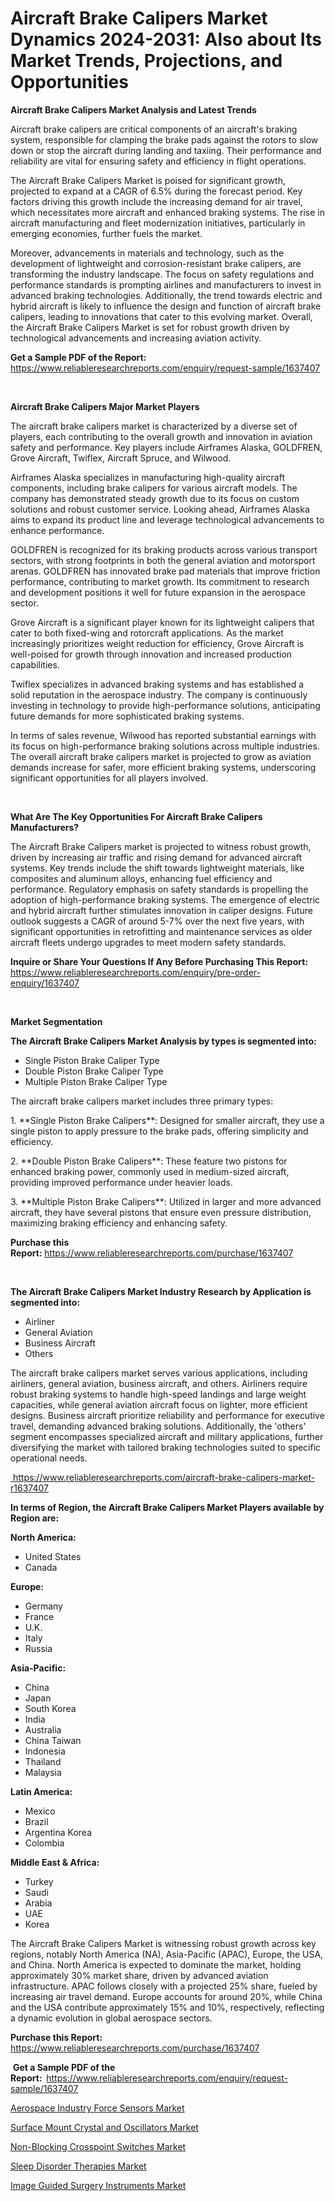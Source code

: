 <p><h1>Aircraft Brake Calipers Market Dynamics 2024-2031: Also about Its Market Trends, Projections, and Opportunities</h1></p><p><strong>Aircraft Brake Calipers Market Analysis and Latest Trends</strong></p>
<p><p>Aircraft brake calipers are critical components of an aircraft's braking system, responsible for clamping the brake pads against the rotors to slow down or stop the aircraft during landing and taxiing. Their performance and reliability are vital for ensuring safety and efficiency in flight operations.</p><p>The Aircraft Brake Calipers Market is poised for significant growth, projected to expand at a CAGR of 6.5% during the forecast period. Key factors driving this growth include the increasing demand for air travel, which necessitates more aircraft and enhanced braking systems. The rise in aircraft manufacturing and fleet modernization initiatives, particularly in emerging economies, further fuels the market. </p><p>Moreover, advancements in materials and technology, such as the development of lightweight and corrosion-resistant brake calipers, are transforming the industry landscape. The focus on safety regulations and performance standards is prompting airlines and manufacturers to invest in advanced braking technologies. Additionally, the trend towards electric and hybrid aircraft is likely to influence the design and function of aircraft brake calipers, leading to innovations that cater to this evolving market. Overall, the Aircraft Brake Calipers Market is set for robust growth driven by technological advancements and increasing aviation activity.</p></p>
<p><strong>Get a Sample PDF of the Report:&nbsp;</strong> <a href="https://www.reliableresearchreports.com/enquiry/request-sample/1637407?utm_campaign=32&utm_medium=2&utm_source=Github&utm_content=ia&utm_term=07122024&utm_id=aircraft-brake-calipers">https://www.reliableresearchreports.com/enquiry/request-sample/1637407</a></p>
<p>&nbsp;</p>
<p><strong>Aircraft Brake Calipers Major Market Players</strong></p>
<p><p>The aircraft brake calipers market is characterized by a diverse set of players, each contributing to the overall growth and innovation in aviation safety and performance. Key players include Airframes Alaska, GOLDFREN, Grove Aircraft, Twiflex, Aircraft Spruce, and Wilwood.</p><p>Airframes Alaska specializes in manufacturing high-quality aircraft components, including brake calipers for various aircraft models. The company has demonstrated steady growth due to its focus on custom solutions and robust customer service. Looking ahead, Airframes Alaska aims to expand its product line and leverage technological advancements to enhance performance.</p><p>GOLDFREN is recognized for its braking products across various transport sectors, with strong footprints in both the general aviation and motorsport arenas. GOLDFREN has innovated brake pad materials that improve friction performance, contributing to market growth. Its commitment to research and development positions it well for future expansion in the aerospace sector.</p><p>Grove Aircraft is a significant player known for its lightweight calipers that cater to both fixed-wing and rotorcraft applications. As the market increasingly prioritizes weight reduction for efficiency, Grove Aircraft is well-poised for growth through innovation and increased production capabilities.</p><p>Twiflex specializes in advanced braking systems and has established a solid reputation in the aerospace industry. The company is continuously investing in technology to provide high-performance solutions, anticipating future demands for more sophisticated braking systems.</p><p>In terms of sales revenue, Wilwood has reported substantial earnings with its focus on high-performance braking solutions across multiple industries. The overall aircraft brake calipers market is projected to grow as aviation demands increase for safer, more efficient braking systems, underscoring significant opportunities for all players involved.</p></p>
<p>&nbsp;</p>
<p><strong>What Are The Key Opportunities For Aircraft Brake Calipers Manufacturers?</strong></p>
<p><p>The Aircraft Brake Calipers market is projected to witness robust growth, driven by increasing air traffic and rising demand for advanced aircraft systems. Key trends include the shift towards lightweight materials, like composites and aluminum alloys, enhancing fuel efficiency and performance. Regulatory emphasis on safety standards is propelling the adoption of high-performance braking systems. The emergence of electric and hybrid aircraft further stimulates innovation in caliper designs. Future outlook suggests a CAGR of around 5-7% over the next five years, with significant opportunities in retrofitting and maintenance services as older aircraft fleets undergo upgrades to meet modern safety standards.</p></p>
<p><strong>Inquire or Share Your Questions If Any Before Purchasing This Report:</strong> <a href="https://www.reliableresearchreports.com/enquiry/pre-order-enquiry/1637407?utm_campaign=32&utm_medium=2&utm_source=Github&utm_content=ia&utm_term=07122024&utm_id=aircraft-brake-calipers">https://www.reliableresearchreports.com/enquiry/pre-order-enquiry/1637407</a></p>
<p>&nbsp;</p>
<p><strong>Market Segmentation</strong></p>
<p><strong>The Aircraft Brake Calipers Market Analysis by types is segmented into:</strong></p>
<p><ul><li>Single Piston Brake Caliper Type</li><li>Double Piston Brake Caliper Type</li><li>Multiple Piston Brake Caliper Type</li></ul></p>
<p><p>The aircraft brake calipers market includes three primary types: </p><p>1. **Single Piston Brake Calipers**: Designed for smaller aircraft, they use a single piston to apply pressure to the brake pads, offering simplicity and efficiency.</p><p>2. **Double Piston Brake Calipers**: These feature two pistons for enhanced braking power, commonly used in medium-sized aircraft, providing improved performance under heavier loads.</p><p>3. **Multiple Piston Brake Calipers**: Utilized in larger and more advanced aircraft, they have several pistons that ensure even pressure distribution, maximizing braking efficiency and enhancing safety.</p></p>
<p><strong>Purchase this Report:&nbsp;</strong><a href="https://www.reliableresearchreports.com/purchase/1637407?utm_campaign=32&utm_medium=2&utm_source=Github&utm_content=ia&utm_term=07122024&utm_id=aircraft-brake-calipers">https://www.reliableresearchreports.com/purchase/1637407</a></p>
<p>&nbsp;</p>
<p><strong>The Aircraft Brake Calipers Market Industry Research by Application is segmented into:</strong></p>
<p><ul><li>Airliner</li><li>General Aviation</li><li>Business Aircraft</li><li>Others</li></ul></p>
<p><p>The aircraft brake calipers market serves various applications, including airliners, general aviation, business aircraft, and others. Airliners require robust braking systems to handle high-speed landings and large weight capacities, while general aviation aircraft focus on lighter, more efficient designs. Business aircraft prioritize reliability and performance for executive travel, demanding advanced braking solutions. Additionally, the 'others' segment encompasses specialized aircraft and military applications, further diversifying the market with tailored braking technologies suited to specific operational needs.</p></p>
<p><a href="https://www.reliableresearchreports.com/aircraft-brake-calipers-market-r1637407?utm_campaign=32&utm_medium=2&utm_source=Github&utm_content=ia&utm_term=07122024&utm_id=aircraft-brake-calipers">&nbsp;https://www.reliableresearchreports.com/aircraft-brake-calipers-market-r1637407</a></p>
<p><strong>In terms of Region, the Aircraft Brake Calipers Market Players available by Region are:</strong></p>
<p>
    <p> <strong> North America: </strong>
        <ul>
            <li>United States</li>
            <li>Canada</li>
        </ul>
        </p> 
    <p> <strong> Europe: </strong>
        <ul>
            <li>Germany</li>
            <li>France</li>
            <li>U.K.</li>
            <li>Italy</li>
            <li>Russia</li>
        </ul>
        </p> 
    <p> <strong> Asia-Pacific: </strong>
        <ul>
            <li>China</li>
            <li>Japan</li>
            <li>South Korea</li>
            <li>India</li>
            <li>Australia</li>
            <li>China Taiwan</li>
            <li>Indonesia</li>
            <li>Thailand</li>
            <li>Malaysia</li>
        </ul>
        </p> 
    <p> <strong> Latin America: </strong>
        <ul>
            <li>Mexico</li>
            <li>Brazil</li>
            <li>Argentina Korea</li>
            <li>Colombia</li>
        </ul>
        </p> 
    <p> <strong> Middle East & Africa: </strong>
        <ul>
            <li>Turkey</li>
            <li>Saudi</li>
            <li>Arabia</li>
            <li>UAE</li>
            <li>Korea</li>
        </ul>
    </p>
    </p>
<p><p>The Aircraft Brake Calipers Market is witnessing robust growth across key regions, notably North America (NA), Asia-Pacific (APAC), Europe, the USA, and China. North America is expected to dominate the market, holding approximately 30% market share, driven by advanced aviation infrastructure. APAC follows closely with a projected 25% share, fueled by increasing air travel demand. Europe accounts for around 20%, while China and the USA contribute approximately 15% and 10%, respectively, reflecting a dynamic evolution in global aerospace sectors.</p></p>
<p><strong>Purchase this Report: </strong><a href="https://www.reliableresearchreports.com/purchase/1637407?utm_campaign=32&utm_medium=2&utm_source=Github&utm_content=ia&utm_term=07122024&utm_id=aircraft-brake-calipers">https://www.reliableresearchreports.com/purchase/1637407</a></p>
<p>&nbsp;<strong>Get a Sample PDF of the Report:&nbsp;&nbsp;</strong><a href="https://www.reliableresearchreports.com/enquiry/request-sample/1637407?utm_campaign=32&utm_medium=2&utm_source=Github&utm_content=ia&utm_term=07122024&utm_id=aircraft-brake-calipers">https://www.reliableresearchreports.com/enquiry/request-sample/1637407</a></p>
<p><strong></strong></p>
<p><p><a href="https://github.com/irfadac/Market-Research-Report-List-5/blob/main/aerospace-industry-force-sensors-market.md?utm_campaign=32&utm_medium=2&utm_source=Github&utm_content=ia&utm_term=07122024&utm_id=aircraft-brake-calipers">Aerospace Industry Force Sensors Market</a></p><p><a href="https://issuu.com/reportprime-2/docs/surface-mount-crystal-and-oscillators-market-size-?utm_campaign=32&utm_medium=2&utm_source=Github&utm_content=ia&utm_term=07122024&utm_id=aircraft-brake-calipers">Surface Mount Crystal and Oscillators Market</a></p><p><a href="https://issuu.com/reportprime-2/docs/non-blocking-crosspoint-switches-market-size-2030.?utm_campaign=32&utm_medium=2&utm_source=Github&utm_content=ia&utm_term=07122024&utm_id=aircraft-brake-calipers">Non-Blocking Crosspoint Switches Market</a></p><p><a href="https://www.linkedin.com/pulse/sleep-disorder-therapies-market-overview-regional-outlook-mibye?utm_campaign=32&utm_medium=2&utm_source=Github&utm_content=ia&utm_term=07122024&utm_id=aircraft-brake-calipers">Sleep Disorder Therapies Market</a></p><p><a href="https://www.linkedin.com/pulse/forecasting-growth-image-guided-surgery-instruments-market-rnube?utm_campaign=32&utm_medium=2&utm_source=Github&utm_content=ia&utm_term=07122024&utm_id=aircraft-brake-calipers">Image Guided Surgery Instruments Market</a></p></p>